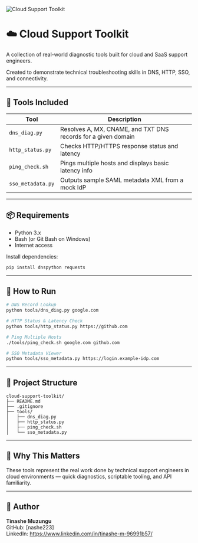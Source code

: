 ![Cloud Support Toolkit](toolsbanner.png)

# ☁️ Cloud Support Toolkit

A collection of real-world diagnostic tools built for cloud and SaaS support engineers.

Created to demonstrate technical troubleshooting skills in DNS, HTTP, SSO, and connectivity.

---

## 🔧 Tools Included

| Tool               | Description                                                   |
|--------------------|---------------------------------------------------------------|
| `dns_diag.py`      | Resolves A, MX, CNAME, and TXT DNS records for a given domain |
| `http_status.py`   | Checks HTTP/HTTPS response status and latency                 |
| `ping_check.sh`    | Pings multiple hosts and displays basic latency info          |
| `sso_metadata.py`  | Outputs sample SAML metadata XML from a mock IdP              |

---

## 📦 Requirements

- Python 3.x
- Bash (or Git Bash on Windows)
- Internet access

Install dependencies:

```bash
pip install dnspython requests
```

---

## 🚀 How to Run

```bash
# DNS Record Lookup
python tools/dns_diag.py google.com

# HTTP Status & Latency Check
python tools/http_status.py https://github.com

# Ping Multiple Hosts
./tools/ping_check.sh google.com github.com

# SSO Metadata Viewer
python tools/sso_metadata.py https://login.example-idp.com
```

---

## 📁 Project Structure

```
cloud-support-toolkit/
├── README.md
├── .gitignore
├── tools/
│   ├── dns_diag.py
│   ├── http_status.py
│   ├── ping_check.sh
│   └── sso_metadata.py
```

---

## 📌 Why This Matters

These tools represent the real work done by technical support engineers in cloud environments — quick diagnostics, scriptable tooling, and API familiarity.

---

## 🔗 Author

**Tinashe Muzungu**  
GitHub: [nashe223]  
LinkedIn: https://www.linkedin.com/in/tinashe-m-96991b57/

